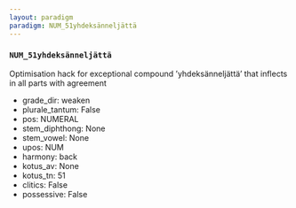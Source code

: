 ```yaml
---
layout: paradigm
paradigm: NUM_51yhdeksänneljättä
---
```

### ` NUM_51yhdeksänneljättä `

Optimisation hack for exceptional compound ’yhdeksänneljättä’ that inflects in all parts with agreement
* grade_dir: weaken
* plurale_tantum: False
* pos: NUMERAL
* stem_diphthong: None
* stem_vowel: None
* upos: NUM
* harmony: back
* kotus_av: None
* kotus_tn: 51
* clitics: False
* possessive: False

